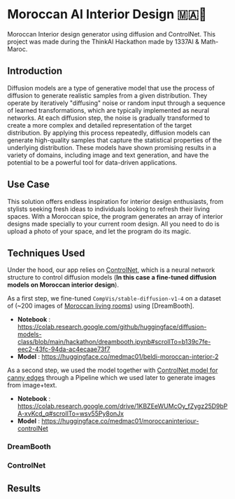 # Moroccan AI Interior Design 🇲🇦🦁
Moroccan Interior design generator using diffusion and ControlNet.
This project was made during the ThinkAI Hackathon made by 1337AI & Math-Maroc.


## Introduction
Diffusion models are a type of generative model that use the process of diffusion to generate realistic samples from a given distribution. They operate by iteratively "diffusing" noise or random input through a sequence of learned transformations, which are typically implemented as neural networks. At each diffusion step, the noise is gradually transformed to create a more complex and detailed representation of the target distribution. By applying this process repeatedly, diffusion models can generate high-quality samples that capture the statistical properties of the underlying distribution. These models have shown promising results in a variety of domains, including image and text generation, and have the potential to be a powerful tool for data-driven applications.


## Use Case
This solution offers endless inspiration for interior design enthusiasts, from stylists seeking fresh ideas to individuals looking to refresh their living spaces. With a Moroccan spice, the program generates an array of interior designs made specially to your current room design. All you need to do is upload a photo of your space, and let the program do its magic.

## Techniques Used
Under the hood, our app relies on [ControlNet](https://github.com/lllyasviel/ControlNet), which is a neural network structure to control diffusion models (**In this case a fine-tuned diffusion models on Moroccan interior design**).

As a first step, we fine-tuned `CompVis/stable-diffusion-v1-4` on a dataset of (~200 images of [Moroccan living rooms](#)) using [DreamBooth].

- **Notebook** : https://colab.research.google.com/github/huggingface/diffusion-models-class/blob/main/hackathon/dreambooth.ipynb#scrollTo=b139c7fe-eec2-43fc-94da-ac4ecaae73f7
- **Model** : https://huggingface.co/medmac01/beldi-moroccan-interior-2

As a second step, we used the model together with [ControlNet model for canny edges](https://huggingface.co/lllyasviel/) through a Pipeline which we used later to generate images from image+text.

- **Notebook** : https://colab.research.google.com/drive/1KBZEeWUMcOy_fZygz25D9bPA-xvKcd_q#scrollTo=wsv55Py8onJx
- **Model** : https://huggingface.co/medmac01/moroccaninteriour-controlNet

### DreamBooth


### ControlNet

## Results


